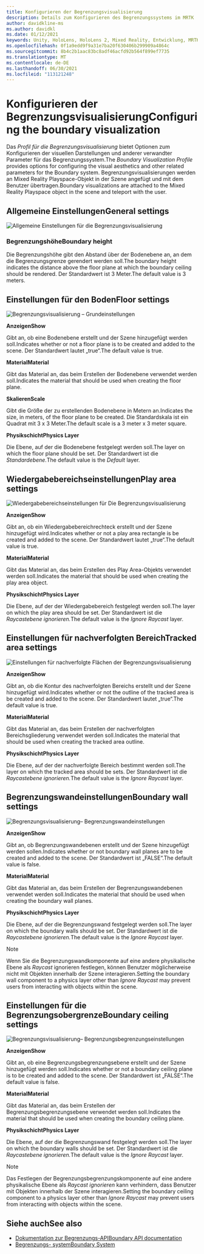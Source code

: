 ```yaml
---
title: Konfigurieren der Begrenzungsvisualisierung
description: Details zum Konfigurieren des Begrenzungssystems im MRTK
author: davidkline-ms
ms.author: davidkl
ms.date: 01/12/2021
keywords: Unity, HoloLens, HoloLens 2, Mixed Reality, Entwicklung, MRTK, Boundary System,
ms.openlocfilehash: 0f1a9edd9f9a31e7ba20f630406b299909a4864c
ms.sourcegitcommit: 8b4c2b1aac83bc8adf46acfd92b564f899ef7735
ms.translationtype: MT
ms.contentlocale: de-DE
ms.lasthandoff: 06/30/2021
ms.locfileid: "113121248"
---
```

# <a name="configuring-the-boundary-visualization"></a><span data-ttu-id="a53cf-104">Konfigurieren der Begrenzungsvisualisierung</span><span class="sxs-lookup"><span data-stu-id="a53cf-104">Configuring the boundary visualization</span></span>

<span data-ttu-id="a53cf-105">Das *Profil für die Begrenzungsvisualisierung* bietet Optionen zum Konfigurieren der visuellen Darstellungen und anderer verwandter Parameter für das Begrenzungssystem.</span><span class="sxs-lookup"><span data-stu-id="a53cf-105">The *Boundary Visualization Profile* provides options for configuring the visual aesthetics and other related parameters for the Boundary system.</span></span> <span data-ttu-id="a53cf-106">Begrenzungsvisualisierungen werden an Mixed Reality Playspace-Objekt in der Szene angefügt und mit dem Benutzer übertragen.</span><span class="sxs-lookup"><span data-stu-id="a53cf-106">Boundary visualizations are attached to the Mixed Reality Playspace object in the scene and teleport with the user.</span></span>

## <a name="general-settings"></a><span data-ttu-id="a53cf-107">Allgemeine Einstellungen</span><span class="sxs-lookup"><span data-stu-id="a53cf-107">General settings</span></span>

![Allgemeine Einstellungen für die Begrenzungsvisualisierung](../images/boundary/BoundaryVisualizationGeneralSettings.png)

### <a name="boundary-height"></a><span data-ttu-id="a53cf-109">Begrenzungshöhe</span><span class="sxs-lookup"><span data-stu-id="a53cf-109">Boundary height</span></span>

<span data-ttu-id="a53cf-110">Die Begrenzungshöhe gibt den Abstand über der Bodenebene an, an dem die Begrenzungsgrenze gerendert werden soll.</span><span class="sxs-lookup"><span data-stu-id="a53cf-110">The boundary height indicates the distance above the floor plane at which the boundary ceiling should be rendered.</span></span> <span data-ttu-id="a53cf-111">Der Standardwert ist 3 Meter.</span><span class="sxs-lookup"><span data-stu-id="a53cf-111">The default value is 3 meters.</span></span>

## <a name="floor-settings"></a><span data-ttu-id="a53cf-112">Einstellungen für den Boden</span><span class="sxs-lookup"><span data-stu-id="a53cf-112">Floor settings</span></span>

![Begrenzungsvisualisierung – Grundeinstellungen](../images/boundary/BoundaryVisualizationFloorSettings.png)

<span data-ttu-id="a53cf-114">**Anzeigen**</span><span class="sxs-lookup"><span data-stu-id="a53cf-114">**Show**</span></span>

<span data-ttu-id="a53cf-115">Gibt an, ob eine Bodenebene erstellt und der Szene hinzugefügt werden soll.</span><span class="sxs-lookup"><span data-stu-id="a53cf-115">Indicates whether or not a floor plane is to be created and added to the scene.</span></span> <span data-ttu-id="a53cf-116">Der Standardwert lautet „true“.</span><span class="sxs-lookup"><span data-stu-id="a53cf-116">The default value is true.</span></span>

<span data-ttu-id="a53cf-117">**Material**</span><span class="sxs-lookup"><span data-stu-id="a53cf-117">**Material**</span></span>

<span data-ttu-id="a53cf-118">Gibt das Material an, das beim Erstellen der Bodenebene verwendet werden soll.</span><span class="sxs-lookup"><span data-stu-id="a53cf-118">Indicates the material that should be used when creating the floor plane.</span></span>

<span data-ttu-id="a53cf-119">**Skalieren**</span><span class="sxs-lookup"><span data-stu-id="a53cf-119">**Scale**</span></span>

<span data-ttu-id="a53cf-120">Gibt die Größe der zu erstellenden Bodenebene in Metern an.</span><span class="sxs-lookup"><span data-stu-id="a53cf-120">Indicates the size, in meters, of the floor plane to be created.</span></span> <span data-ttu-id="a53cf-121">Die Standardskala ist ein Quadrat mit 3 x 3 Meter.</span><span class="sxs-lookup"><span data-stu-id="a53cf-121">The default scale is a 3 meter x 3 meter square.</span></span>

<span data-ttu-id="a53cf-122">**Physikschicht**</span><span class="sxs-lookup"><span data-stu-id="a53cf-122">**Physics Layer**</span></span>

<span data-ttu-id="a53cf-123">Die Ebene, auf der die Bodenebene festgelegt werden soll.</span><span class="sxs-lookup"><span data-stu-id="a53cf-123">The layer on which the floor plane should be set.</span></span> <span data-ttu-id="a53cf-124">Der Standardwert ist die *Standardebene.*</span><span class="sxs-lookup"><span data-stu-id="a53cf-124">The default value is the *Default* layer.</span></span>

## <a name="play-area-settings"></a><span data-ttu-id="a53cf-125">Wiedergabebereichseinstellungen</span><span class="sxs-lookup"><span data-stu-id="a53cf-125">Play area settings</span></span>

![Wiedergabebereichseinstellungen für Die Begrenzungsvisualisierung](../images/boundary/BoundaryVisualizationPlayAreaSettings.png)

<span data-ttu-id="a53cf-127">**Anzeigen**</span><span class="sxs-lookup"><span data-stu-id="a53cf-127">**Show**</span></span>

<span data-ttu-id="a53cf-128">Gibt an, ob ein Wiedergabebereichrechteck erstellt und der Szene hinzugefügt wird.</span><span class="sxs-lookup"><span data-stu-id="a53cf-128">Indicates whether or not a play area rectangle is be created and added to the scene.</span></span> <span data-ttu-id="a53cf-129">Der Standardwert lautet „true“.</span><span class="sxs-lookup"><span data-stu-id="a53cf-129">The default value is true.</span></span>

<span data-ttu-id="a53cf-130">**Material**</span><span class="sxs-lookup"><span data-stu-id="a53cf-130">**Material**</span></span>

<span data-ttu-id="a53cf-131">Gibt das Material an, das beim Erstellen des Play Area-Objekts verwendet werden soll.</span><span class="sxs-lookup"><span data-stu-id="a53cf-131">Indicates the material that should be used when creating the play area object.</span></span>

<span data-ttu-id="a53cf-132">**Physikschicht**</span><span class="sxs-lookup"><span data-stu-id="a53cf-132">**Physics Layer**</span></span>

<span data-ttu-id="a53cf-133">Die Ebene, auf der der Wiedergabebereich festgelegt werden soll.</span><span class="sxs-lookup"><span data-stu-id="a53cf-133">The layer on which the play area should be set.</span></span> <span data-ttu-id="a53cf-134">Der Standardwert ist die *Raycastebene ignorieren.*</span><span class="sxs-lookup"><span data-stu-id="a53cf-134">The default value is the *Ignore Raycast* layer.</span></span>

## <a name="tracked-area-settings"></a><span data-ttu-id="a53cf-135">Einstellungen für nachverfolgten Bereich</span><span class="sxs-lookup"><span data-stu-id="a53cf-135">Tracked area settings</span></span>

![Einstellungen für nachverfolgte Flächen der Begrenzungsvisualisierung](../images/boundary/BoundaryVisualizationTrackedAreaSettings.png)

<span data-ttu-id="a53cf-137">**Anzeigen**</span><span class="sxs-lookup"><span data-stu-id="a53cf-137">**Show**</span></span>

<span data-ttu-id="a53cf-138">Gibt an, ob die Kontur des nachverfolgten Bereichs erstellt und der Szene hinzugefügt wird.</span><span class="sxs-lookup"><span data-stu-id="a53cf-138">Indicates whether or not the outline of the tracked area is be created and added to the scene.</span></span> <span data-ttu-id="a53cf-139">Der Standardwert lautet „true“.</span><span class="sxs-lookup"><span data-stu-id="a53cf-139">The default value is true.</span></span>

<span data-ttu-id="a53cf-140">**Material**</span><span class="sxs-lookup"><span data-stu-id="a53cf-140">**Material**</span></span>

<span data-ttu-id="a53cf-141">Gibt das Material an, das beim Erstellen der nachverfolgten Bereichsgliederung verwendet werden soll.</span><span class="sxs-lookup"><span data-stu-id="a53cf-141">Indicates the material that should be used when creating the tracked area outline.</span></span>

<span data-ttu-id="a53cf-142">**Physikschicht**</span><span class="sxs-lookup"><span data-stu-id="a53cf-142">**Physics Layer**</span></span>

<span data-ttu-id="a53cf-143">Die Ebene, auf der der nachverfolgte Bereich bestimmt werden soll.</span><span class="sxs-lookup"><span data-stu-id="a53cf-143">The layer on which the tracked area should be sets.</span></span> <span data-ttu-id="a53cf-144">Der Standardwert ist die *Raycastebene ignorieren.*</span><span class="sxs-lookup"><span data-stu-id="a53cf-144">The default value is the *Ignore Raycast* layer.</span></span>

## <a name="boundary-wall-settings"></a><span data-ttu-id="a53cf-145">Begrenzungswandeinstellungen</span><span class="sxs-lookup"><span data-stu-id="a53cf-145">Boundary wall settings</span></span>

![Begrenzungsvisualisierung– Begrenzungswandeinstellungen](../images/boundary/BoundaryVisualizationWallSettings.png)

<span data-ttu-id="a53cf-147">**Anzeigen**</span><span class="sxs-lookup"><span data-stu-id="a53cf-147">**Show**</span></span>

<span data-ttu-id="a53cf-148">Gibt an, ob Begrenzungswandebenen erstellt und der Szene hinzugefügt werden sollen.</span><span class="sxs-lookup"><span data-stu-id="a53cf-148">Indicates whether or not boundary wall planes are to be created and added to the scene.</span></span> <span data-ttu-id="a53cf-149">Der Standardwert ist „FALSE“.</span><span class="sxs-lookup"><span data-stu-id="a53cf-149">The default value is false.</span></span>

<span data-ttu-id="a53cf-150">**Material**</span><span class="sxs-lookup"><span data-stu-id="a53cf-150">**Material**</span></span>

<span data-ttu-id="a53cf-151">Gibt das Material an, das beim Erstellen der Begrenzungswandebenen verwendet werden soll.</span><span class="sxs-lookup"><span data-stu-id="a53cf-151">Indicates the material that should be used when creating the boundary wall planes.</span></span>

<span data-ttu-id="a53cf-152">**Physikschicht**</span><span class="sxs-lookup"><span data-stu-id="a53cf-152">**Physics Layer**</span></span>

<span data-ttu-id="a53cf-153">Die Ebene, auf der die Begrenzungswand festgelegt werden soll.</span><span class="sxs-lookup"><span data-stu-id="a53cf-153">The layer on which the boundary walls should be set.</span></span> <span data-ttu-id="a53cf-154">Der Standardwert ist die *Raycastebene ignorieren.*</span><span class="sxs-lookup"><span data-stu-id="a53cf-154">The default value is the *Ignore Raycast* layer.</span></span>

> [!NOTE]
> <span data-ttu-id="a53cf-155">Wenn Sie die Begrenzungswandkomponente auf eine andere physikalische Ebene als *Raycast* ignorieren festlegen, können Benutzer möglicherweise nicht mit Objekten innerhalb der Szene interagieren.</span><span class="sxs-lookup"><span data-stu-id="a53cf-155">Setting the boundary wall component to a physics layer other than *Ignore Raycast* may prevent users from interacting with objects within the scene.</span></span>

## <a name="boundary-ceiling-settings"></a><span data-ttu-id="a53cf-156">Einstellungen für die Begrenzungsobergrenze</span><span class="sxs-lookup"><span data-stu-id="a53cf-156">Boundary ceiling settings</span></span>

![Begrenzungsvisualisierung– Begrenzungsbegrenzungseinstellungen](../images/boundary/BoundaryVisualizationCeilingSettings.png)

<span data-ttu-id="a53cf-158">**Anzeigen**</span><span class="sxs-lookup"><span data-stu-id="a53cf-158">**Show**</span></span>

<span data-ttu-id="a53cf-159">Gibt an, ob eine Begrenzungsbegrenzungsebene erstellt und der Szene hinzugefügt werden soll.</span><span class="sxs-lookup"><span data-stu-id="a53cf-159">Indicates whether or not a boundary ceiling plane is to be created and added to the scene.</span></span> <span data-ttu-id="a53cf-160">Der Standardwert ist „FALSE“.</span><span class="sxs-lookup"><span data-stu-id="a53cf-160">The default value is false.</span></span>

<span data-ttu-id="a53cf-161">**Material**</span><span class="sxs-lookup"><span data-stu-id="a53cf-161">**Material**</span></span>

<span data-ttu-id="a53cf-162">Gibt das Material an, das beim Erstellen der Begrenzungsbegrenzungsebene verwendet werden soll.</span><span class="sxs-lookup"><span data-stu-id="a53cf-162">Indicates the material that should be used when creating the boundary ceiling plane.</span></span>

<span data-ttu-id="a53cf-163">**Physikschicht**</span><span class="sxs-lookup"><span data-stu-id="a53cf-163">**Physics Layer**</span></span>

<span data-ttu-id="a53cf-164">Die Ebene, auf der die Begrenzungswand festgelegt werden soll.</span><span class="sxs-lookup"><span data-stu-id="a53cf-164">The layer on which the boundary walls should be set.</span></span> <span data-ttu-id="a53cf-165">Der Standardwert ist die *Raycastebene ignorieren.*</span><span class="sxs-lookup"><span data-stu-id="a53cf-165">The default value is the *Ignore Raycast* layer.</span></span>

> [!NOTE]
> <span data-ttu-id="a53cf-166">Das Festlegen der Begrenzungsbegrenzungskomponente auf eine andere physikalische Ebene als *Raycast ignorieren* kann verhindern, dass Benutzer mit Objekten innerhalb der Szene interagieren.</span><span class="sxs-lookup"><span data-stu-id="a53cf-166">Setting the boundary ceiling component to a physics layer other than *Ignore Raycast* may prevent users from interacting with objects within the scene.</span></span>

## <a name="see-also"></a><span data-ttu-id="a53cf-167">Siehe auch</span><span class="sxs-lookup"><span data-stu-id="a53cf-167">See also</span></span>

- [<span data-ttu-id="a53cf-168">Dokumentation zur Begrenzungs-API</span><span class="sxs-lookup"><span data-stu-id="a53cf-168">Boundary API documentation</span></span>](xref:Microsoft.MixedReality.Toolkit.Boundary)
- [<span data-ttu-id="a53cf-169">Begrenzungs- system</span><span class="sxs-lookup"><span data-stu-id="a53cf-169">Boundary System</span></span>](boundary-system-getting-started.md)
